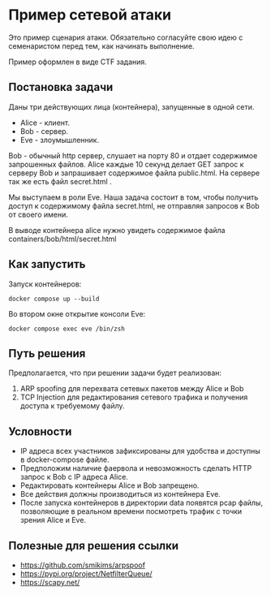 # Пример сетевой атаки

Это пример сценария атаки. Обязательно согласуйте свою идею с семенаристом перед тем, как начинать выполнение.

Пример оформлен в виде CTF задания. 

## Постановка задачи

Даны три действующих лица (контейнера), запущенные в одной сети.
* Alice - клиент.
* Bob - сервер.
* Eve - злоумышленник.

Bob - обычный http сервер, слушает на порту 80 и отдает содержимое запрошенных файлов.
Alice каждые 10 секунд делает GET запрос к серверу Bob и запрашивает содержимое файла public.html.
На сервере так же есть файл secret.html . 

Мы выступаем в роли Eve. Наша задача состоит в том, чтобы получить доступ к содержимому файла secret.html, не отправляя запросов к Bob от своего имени.

В выводе контейнера alice нужно увидеть содержимое файла containers/bob/html/secret.html

## Как запустить

Запуск контейнеров:
```
docker compose up --build
```
Во втором окне открытие консоли Eve:
```
docker compose exec eve /bin/zsh
```

## Путь решения

Предполагается, что при решении задачи будет реализован:
1. ARP spoofing для перехвата сетевых пакетов между Alice и Bob
2. TCP Injection для редактирования сетевого трафика и получения доступа к требуемому файлу.

## Условности
* IP адреса всех участников зафиксированы для удобства и доступны в docker-compose файле.
* Предположим наличие фаервола и невозможность сделать HTTP запрос к Bob с IP адреса Alice.
* Редактировать контейнеры Alice и Bob запрещено.
* Все действия должны производиться из контейнера Eve.
* После запуска контейнеров в директории data появятся pcap файлы, позволяющие в реальном времени посмотреть трафик с точки зрения Alice и Eve.


## Полезные для решения ссылки
* https://github.com/smikims/arpspoof
* https://pypi.org/project/NetfilterQueue/
* https://scapy.net/
